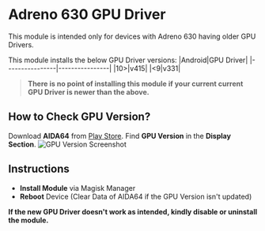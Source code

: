 # Adreno 630 GPU Driver
This module is intended only for devices with Adreno 630 having older GPU Drivers.

This module installs the below GPU Driver versions:
|Android|GPU Driver|
|----------------|----------------|
|10>|v415|
|<9|v331|

> **There is no point of installing this module if your current current GPU Driver is newer than the above.**

## How to Check GPU Version?
Download **AIDA64** from [Play Store](https://play.google.com/store/apps/details?id=com.finalwire.aida64). 
Find **GPU Version** in the **Display Section**.
<img src="https://i.imgur.com/sS5Z94w.png" alt="GPU Version Screenshot">


## Instructions

*  __Install Module__ via Magisk Manager
*  __Reboot__ Device
(Clear Data of AIDA64 if the GPU Version isn't updated)

**If the new GPU Driver doesn't work as intended, kindly disable or uninstall the module.**  
 